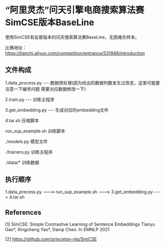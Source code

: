# “阿里灵杰”问天引擎电商搜索算法赛 SimCSE版本BaseLine
使用SimCSE有监督版本的问天搜索算法赛BaseLine，无困难负样本。

比赛地址：https://tianchi.aliyun.com/competition/entrance/531946/introduction
## 文件构成
1.data_process.py --- 数据预处理(因为给出的数据列数发生过改变，这里可能要注意一下编号问题 需要对应数据修改一下)

2.train.py --- 训练主程序	

3.get_embedding.py --- 生成对应的embedding文件

4.tar.sh 压缩脚本

run_sup_example.sh 训练脚本

./models.py 模型文件

./trainers.py 训练主程序

./data/* 训练数据

## 执行顺序

1.data_precess.py ---> run_sup_example.sh ---> 3.get_embedding.py ---> 4.tar.sh



## References
<a id="1">[1]</a> 
SimCSE: Simple Contrastive Learning of Sentence Embeddings
Tianyu Gao*, Xingcheng Yao*, Danqi Chen.
In EMNLP 2021

<a id="1">[2]</a> 
https://github.com/princeton-nlp/SimCSE
